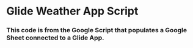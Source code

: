 # Glide Weather App Script

### This code is from the Google Script that populates a Google Sheet connected to a Glide App.
